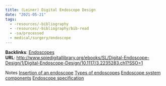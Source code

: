 ```yaml
---
title: (Leiner) Digital Endoscope Design
date: "2021-05-21"
tags:
  - -resources/-bibliography
  - -resources/-bibliography/bib-read
  - -sa/processed
  - medical/surgery/endoscope
---
```


**Backlinks**: [Endoscopes](permanent/30-endoscopes-index.md)
**URL**: <http://www.spiedigitallibrary.org/ebooks/SL/Digital-Endoscope-Design/1/Digital-Endoscope-Design/10.1117/3.2235283.ch1?SSO=1>

Notes
[Insertion of an endoscope](insertion-of-an-endoscope.md)
[Types of endoscopes](permanent/30.1.2.1-types-of-endoscopes.md)
[Endoscope system components](permanent/30.1.2.2-endoscope-system-components.md)
[Endoscope specification](permanent/30.1.2.3-endoscope-specification.md)

